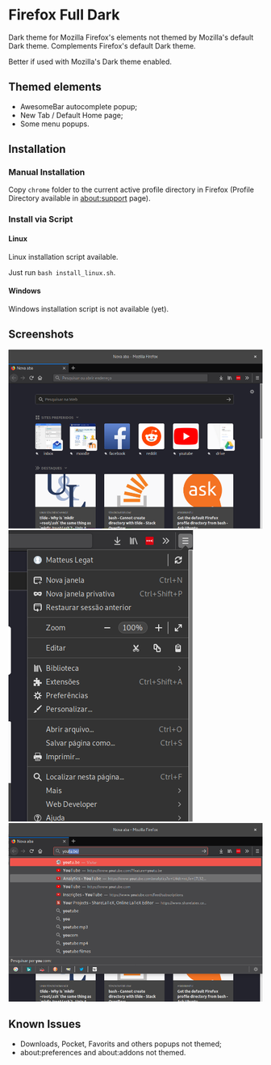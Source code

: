 Firefox Full Dark
=================

Dark theme for Mozilla Firefox's elements not themed by Mozilla's default Dark theme.
Complements Firefox's default Dark theme.

Better if used with Mozilla's Dark theme enabled.

## Themed elements
- AwesomeBar autocomplete popup;
- New Tab / Default Home page;
- Some menu popups.

## Installation
### Manual Installation
Copy `chrome` folder to the current active profile directory in Firefox (Profile Directory available in [about:support](about:support) page).

### Install via Script
#### Linux
Linux installation script available.

Just run `bash install_linux.sh`.

#### Windows
Windows installation script is not available (yet).

## Screenshots
![](preview/newtab.png)
![](preview/menu.png)
![](preview/awesomebar.png)

## Known Issues
- Downloads, Pocket, Favorits and others popups not themed;
- about:preferences and about:addons not themed.

